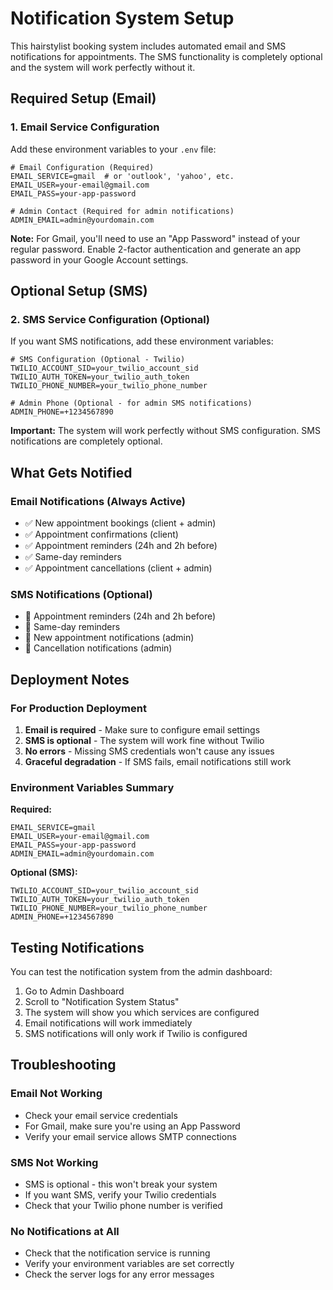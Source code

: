 # Notification System Setup

This hairstylist booking system includes automated email and SMS notifications for appointments. The SMS functionality is completely optional and the system will work perfectly without it.

## Required Setup (Email)

### 1. Email Service Configuration

Add these environment variables to your `.env` file:

```env
# Email Configuration (Required)
EMAIL_SERVICE=gmail  # or 'outlook', 'yahoo', etc.
EMAIL_USER=your-email@gmail.com
EMAIL_PASS=your-app-password

# Admin Contact (Required for admin notifications)
ADMIN_EMAIL=admin@yourdomain.com
```

**Note:** For Gmail, you'll need to use an "App Password" instead of your regular password. Enable 2-factor authentication and generate an app password in your Google Account settings.

## Optional Setup (SMS)

### 2. SMS Service Configuration (Optional)

If you want SMS notifications, add these environment variables:

```env
# SMS Configuration (Optional - Twilio)
TWILIO_ACCOUNT_SID=your_twilio_account_sid
TWILIO_AUTH_TOKEN=your_twilio_auth_token
TWILIO_PHONE_NUMBER=your_twilio_phone_number

# Admin Phone (Optional - for admin SMS notifications)
ADMIN_PHONE=+1234567890
```

**Important:** The system will work perfectly without SMS configuration. SMS notifications are completely optional.

## What Gets Notified

### Email Notifications (Always Active)
- ✅ New appointment bookings (client + admin)
- ✅ Appointment confirmations (client)
- ✅ Appointment reminders (24h and 2h before)
- ✅ Same-day reminders
- ✅ Appointment cancellations (client + admin)

### SMS Notifications (Optional)
- 📱 Appointment reminders (24h and 2h before)
- 📱 Same-day reminders
- 📱 New appointment notifications (admin)
- 📱 Cancellation notifications (admin)

## Deployment Notes

### For Production Deployment
1. **Email is required** - Make sure to configure email settings
2. **SMS is optional** - The system will work fine without Twilio
3. **No errors** - Missing SMS credentials won't cause any issues
4. **Graceful degradation** - If SMS fails, email notifications still work

### Environment Variables Summary

**Required:**
```env
EMAIL_SERVICE=gmail
EMAIL_USER=your-email@gmail.com
EMAIL_PASS=your-app-password
ADMIN_EMAIL=admin@yourdomain.com
```

**Optional (SMS):**
```env
TWILIO_ACCOUNT_SID=your_twilio_account_sid
TWILIO_AUTH_TOKEN=your_twilio_auth_token
TWILIO_PHONE_NUMBER=your_twilio_phone_number
ADMIN_PHONE=+1234567890
```

## Testing Notifications

You can test the notification system from the admin dashboard:

1. Go to Admin Dashboard
2. Scroll to "Notification System Status"
3. The system will show you which services are configured
4. Email notifications will work immediately
5. SMS notifications will only work if Twilio is configured

## Troubleshooting

### Email Not Working
- Check your email service credentials
- For Gmail, make sure you're using an App Password
- Verify your email service allows SMTP connections

### SMS Not Working
- SMS is optional - this won't break your system
- If you want SMS, verify your Twilio credentials
- Check that your Twilio phone number is verified

### No Notifications at All
- Check that the notification service is running
- Verify your environment variables are set correctly
- Check the server logs for any error messages 